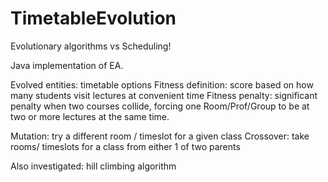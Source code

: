 # TimetableEvolution
Evolutionary algorithms vs Scheduling!

Java implementation of EA.

Evolved entities: timetable options
Fitness definition: score based on how many students visit lectures at convenient time
Fitness penalty: significant penalty when two courses collide, forcing one Room/Prof/Group to be at two or more lectures at the same time.

Mutation: try a different room / timeslot for a given class
Crossover: take rooms/ timeslots for a class from either 1 of two parents

Also investigated: hill climbing algorithm
